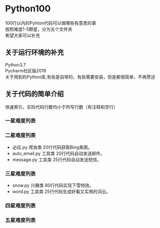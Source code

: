 # Python100
100行以内的Pyhton代码可以做哪些有意思的事<br>
按照难度1-5颗星，分为五个文件夹<br>
希望大家可以补充<br>

## 关于运行环境的补充
Python3.7<br>
Pycharm社区版2019<br>
关于用到的Python库,有些是自带的，有些需要安装，但是都很简单，不再赘述<br>

## 关于代码的简单介绍
快速索引，实际代码行数均小于所写行数（有注释和空行）
### 一星难度列表<br>
### 二星难度列表<br>
- 必应.py	爬虫类	20行代码获取Bing美图。<br>
- auto_email.py	工具类	20行代码自动发送邮件。<br>
- message.py	工具类	25行代码自动发送短信。<br>
### 三星难度列表<br>
- snow.py	兴趣类	80行代码实现下雪特效。<br>
- word.py	工具类	25行代码生成好看又实用的词云。<br>
### 四星难度列表<br>
### 五星难度列表<br>
